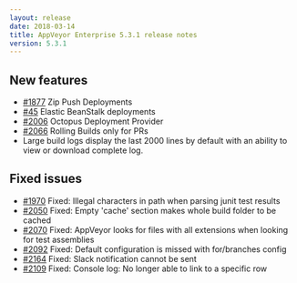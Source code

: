 ```yaml
---
layout: release
date: 2018-03-14
title: AppVeyor Enterprise 5.3.1 release notes
version: 5.3.1
---
```


## New features

* [#1877](https://github.com/appveyor/ci/issues/1877) Zip Push Deployments
* [#45](https://github.com/appveyor/ci/issues/45) Elastic BeanStalk deployments
* [#2006](https://github.com/appveyor/ci/issues/2006) Octopus Deployment Provider
* [#2066](https://github.com/appveyor/ci/issues/2066) Rolling Builds only for PRs
* Large build logs display the last 2000 lines by default with an ability to view or download complete log.

## Fixed issues

* [#1970](https://github.com/appveyor/ci/issues/1970) Fixed: Illegal characters in path when parsing junit test results
* [#2050](https://github.com/appveyor/ci/issues/2050) Fixed: Empty 'cache' section makes whole build folder to be cached
* [#2070](https://github.com/appveyor/ci/issues/2070) Fixed: AppVeyor looks for files with all extensions when looking for test assemblies
* [#2092](https://github.com/appveyor/ci/issues/2092) Fixed: Default configuration is missed with for/branches config
* [#2164](https://github.com/appveyor/ci/issues/2164) Fixed: Slack notification cannot be sent
* [#2109](https://github.com/appveyor/ci/issues/2109) Fixed: Console log: No longer able to link to a specific row